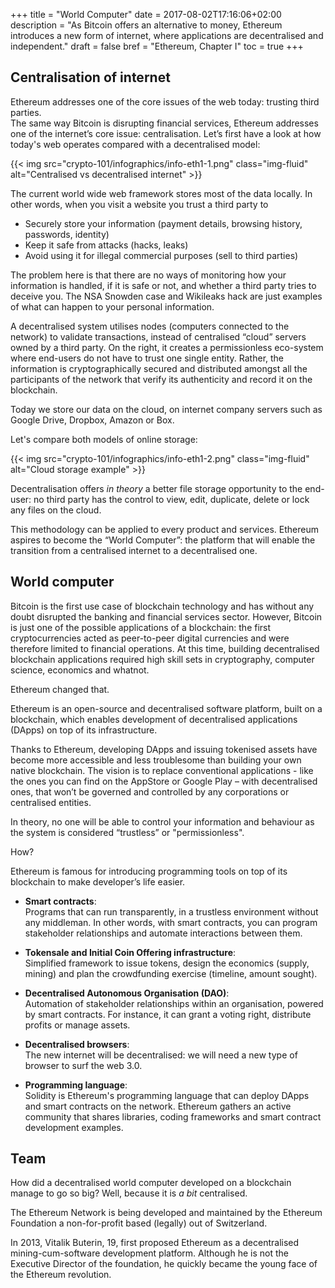 +++
title = "World Computer"
date = 2017-08-02T17:16:06+02:00
description = "As Bitcoin offers an alternative to money, Ethereum introduces a new form of internet, where applications are decentralised and independent."
draft = false
bref = "Ethereum, Chapter I"
toc = true
+++

## Centralisation of internet

Ethereum addresses one of the core issues of the web today: trusting third parties.  
The same way Bitcoin is disrupting financial services, Ethereum addresses one of the internet’s core issue: centralisation.
Let’s first have a look at how today's web operates compared with a decentralised model:

{{< img src="crypto-101/infographics/info-eth1-1.png" class="img-fluid" alt="Centralised vs decentralised internet" >}}

The current world wide web framework stores most of the data locally. In other words, when you visit a website you trust a third party to 

* Securely store your information (payment details, browsing history, passwords, identity)
* Keep it safe from attacks (hacks, leaks)
* Avoid using it for illegal commercial purposes (sell to third parties)

The problem here is that there are no ways of monitoring how your information is handled, if it is safe or not, and whether a third party tries to deceive you.
The NSA Snowden case and Wikileaks hack are just examples of what can happen to your personal information.

A decentralised system utilises nodes (computers connected to the network) to validate transactions, instead of centralised “cloud” servers owned by a third party. 
On the right, it creates a permissionless eco-system where end-users do not have to trust one single entity. Rather, the information is cryptographically secured and distributed amongst all the participants of the network that verify its authenticity and record it on the blockchain.

Today we store our data on the cloud, on internet company servers such as Google Drive, Dropbox, Amazon or Box.  

Let's compare both models of online storage:

{{< img src="crypto-101/infographics/info-eth1-2.png" class="img-fluid" alt="Cloud storage example" >}}

Decentralisation offers _in theory_ a better file storage opportunity to the end-user: no third party has the control to view, edit, duplicate, delete or lock any files on the cloud.

This methodology can be applied to every product and services. Ethereum aspires to become the “World Computer”: the platform that will enable the transition from a centralised internet to a decentralised one.

## World computer

Bitcoin is the first use case of blockchain technology and has without any doubt disrupted the banking and financial services sector. However, Bitcoin is just one of the possible applications of a blockchain: the first cryptocurrencies acted as peer-to-peer digital currencies and were therefore limited to financial operations.
At this time, building decentralised blockchain applications required high skill sets in cryptography, computer science, economics and whatnot.

Ethereum changed that.

Ethereum is an open-source and decentralised software platform, built on a blockchain, which enables development of decentralised applications (DApps) on top of its infrastructure. 

Thanks to Ethereum, developing DApps and issuing tokenised assets have become more accessible and less troublesome than building your own native blockchain.
The vision is to replace conventional applications - like the ones you can find on the AppStore or Google Play – with decentralised ones, that won’t be governed and controlled by any corporations or centralised entities. 

In theory, no one will be able to control your information and behaviour as the system is considered “trustless” or "permissionless".

How?

Ethereum is famous for introducing programming tools on top of its blockchain to make developer’s life easier.

* **Smart contracts**:  
Programs that can run transparently, in a trustless environment without any middleman. In other words, with smart contracts, you can program stakeholder relationships and automate interactions between them.

* **Tokensale and Initial Coin Offering infrastructure**:   
Simplified framework to issue tokens, design the economics (supply, mining) and plan the crowdfunding exercise (timeline, amount sought).

* **Decentralised Autonomous Organisation (DAO)**:  
Automation of stakeholder relationships within an organisation, powered by smart contracts. For instance, it can grant a voting right, distribute profits or manage assets.

* **Decentralised browsers**:   
The new internet will be decentralised: we will need a new type of browser to surf the web 3.0.

* **Programming language**:  
Solidity is Ethereum's programming language that can deploy DApps and smart contracts on the network. Ethereum gathers an active community that shares libraries, coding frameworks and smart contract development examples.

## Team

How did a decentralised world computer developed on a blockchain manage to go so big? Well, because it is _a bit_ centralised.

The Ethereum Network is being developed and maintained by the Ethereum Foundation a non-for-profit based (legally) out of Switzerland.

In 2013, Vitalik Buterin, 19, first proposed Ethereum as a decentralised mining-cum-software development platform. Although he is not the Executive Director of the foundation, he quickly became the young face of the Ethereum revolution. 

